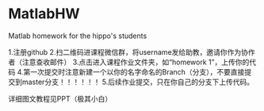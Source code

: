 # MatlabHW
Matlab homework for the hippo's students

1.注册github
2.扫二维码进课程微信群，将username发给助教，邀请你作为协作者（注意查收邮件）
3.点击进入课程作业文件夹，如“homework 1”，上传你的代码
4.第一次提交时注意新建一个以你的名字命名的Branch（分支），不要直接提交到master分支！！！！！！
5.后续作业提交，只在你自己的分支下上传代码。

详细图文教程见PPT（极其小白）
